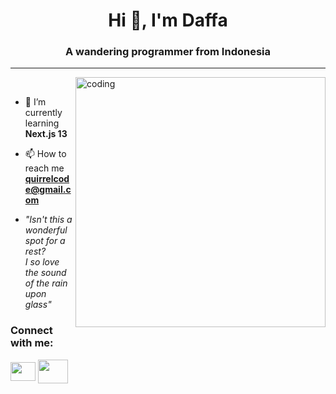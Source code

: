 <h1 align="center">Hi 👋, I'm Daffa</h1>
<h3 align="center">A wandering programmer from Indonesia</h3>
<hr>
<img align="right" alt="coding" width="400" src="https://64.media.tumblr.com/f445a549b493120cac18da3630e24e0b/tumblr_oyjnm18Dta1vz51c1o1_500.gifv"

<p align="left"><br></p>

- 🌱 I’m currently learning **Next.js 13**

- 📫 How to reach me **quirrelcode@gmail.com**

- *"Isn't this a wonderful spot for a rest? <br> I so love the sound of the rain upon glass"*

<h3 align="left">Connect with me:</h3>
<p align="left">
<a href="https://www.instagram.com/notquirrel" target="blank"><img align="center" src="https://raw.githubusercontent.com/rahuldkjain/github-profile-readme-generator/master/src/images/icons/Social/instagram.svg" height="30" width="40" /></a>
<a href="https://discord.com/users/691797362452201503" target="blank"><img align="center" src="https://raw.githubusercontent.com/rahuldkjain/github-profile-readme-generator/master/src/images/icons/Social/discord.svg" height="38" width="48" /></a> 
</p>
